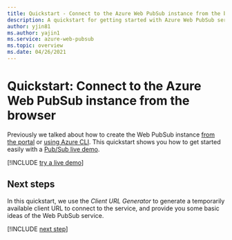 ```yaml
---
title: Quickstart - Connect to the Azure Web PubSub instance from the browser
description: A quickstart for getting started with Azure Web PubSub service in-browser live demo.
author: yjin81
ms.author: yajin1
ms.service: azure-web-pubsub
ms.topic: overview 
ms.date: 04/26/2021
---
```


# Quickstart: Connect to the Azure Web PubSub instance from the browser

Previously we talked about how to create the Web PubSub instance [from the portal](./howto-develop-create-instance.md) or [using Azure CLI](./quickstart-cli-create.md). This quickstart shows you how to get started easily with a [Pub/Sub live demo](https://azure.github.io/azure-webpubsub/demos/clientpubsub.html).

[!INCLUDE [try a live demo](includes/try-live-demo.md)]

## Next steps

 In this quickstart, we use the *Client URL Generator* to generate a temporarily available client URL to connect to the service, and provide you some basic ideas of the Web PubSub service.

[!INCLUDE [next step](includes/include-next-step.md)]

